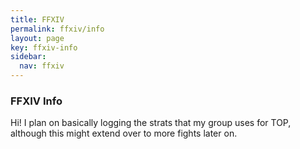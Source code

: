 ```yaml
---
title: FFXIV
permalink: ffxiv/info
layout: page
key: ffxiv-info
sidebar:
  nav: ffxiv
---
```


### FFXIV Info

Hi! I plan on basically logging the strats that my group uses for TOP, although this might extend over to more fights later on.